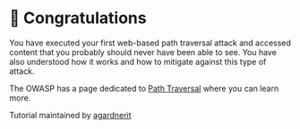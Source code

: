 # 🎉 Congratulations

You have executed your first web-based path traversal attack and accessed content that you probably should never have been able to see. You have also understood how it works and how to mitigate against this type of attack.

The OWASP has a page dedicated to [Path Traversal](https://owasp.org/www-community/attacks/Path_Traversal) where you can learn more.

Tutorial maintained by [agardnerit](https://github.com/agardnerit)